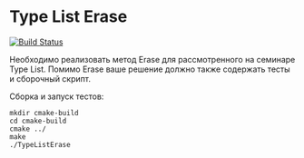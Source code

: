 # Type List Erase

[![Build Status](https://travis-ci.com/2ToThe10th/metaprogramming.svg?branch=HW1)](https://travis-ci.com/2ToThe10th/metaprogramming)

Необходимо реализовать метод Erase для рассмотренного на семинаре Type List.
Помимо Erase ваше решение должно также содержать тесты и сборочный скрипт.

Сборка и запуск тестов:
```shell
mkdir cmake-build
cd cmake-build
cmake ../
make
./TypeListErase
```